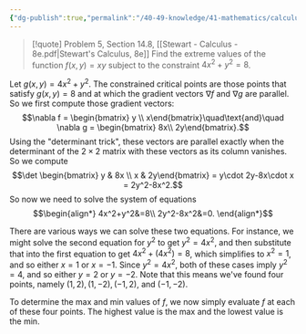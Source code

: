 ```yaml
---
{"dg-publish":true,"permalink":"/40-49-knowledge/41-mathematics/calculus/determining-constrained-extrema/","updated":"2024-07-21T19:34:38-07:00"}
---
```


>[!quote] Problem 5, Section 14.8, [[Stewart - Calculus - 8e.pdf|Stewart's Calculus, 8e]]
>Find the extreme values of the function $f(x,y)=xy$ subject to the constraint $4x^2+y^2=8$.

Let $g(x,y)=4x^2+y^2$. The constrained critical points are those points that satisfy $g(x,y)=8$ and at which the gradient vectors $\nabla f$ and $\nabla g$ are parallel. So we first compute those gradient vectors:
$$\nabla f = \begin{bmatrix} y \\ x\end{bmatrix}\quad\text{and}\quad \nabla g = \begin{bmatrix} 8x\\ 2y\end{bmatrix}.$$
Using the "determinant trick", these vectors are parallel exactly when the determinant of the $2\times 2$ matrix with these vectors as its column vanishes. So we compute
$$\det \begin{bmatrix} y & 8x \\ x & 2y\end{bmatrix} = y\cdot 2y-8x\cdot x = 2y^2-8x^2.$$
So now we need to solve the system of equations
$$\begin{align*}
4x^2+y^2&=8\\
2y^2-8x^2&=0.
\end{align*}$$

There are various ways we can solve these two equations. For instance, we might solve the second equation for $y^2$ to get $y^2=4x^2$, and then substitute that into the first equation to get $4x^2+(4x^2)=8$, which simplifies to $x^2=1$, and so either $x=1$ or $x=-1$. Since $y^2=4x^2$, both of these cases imply $y^2=4$, and so either $y=2$ or $y=-2$. Note that this means we've found four points, namely $(1,2), (1,-2),(-1,2)$, and $(-1,-2)$.

To determine the max and min values of $f$, we now simply evaluate $f$ at each of these four points. The highest value is the max and the lowest value is the min.